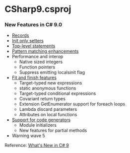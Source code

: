 # CSharp9.csproj

### New Features in C# 9.0

- [Records](Features/Records.cs)
- [Init only setters](Features/InitOnlySetters.cs)
- [Top-level statements](Features/TopLevelStatements.cs)
- [Pattern matching enhancements](Features/PatternMatching.cs)
- Performance and interop
  - Native sized integers
  - Function pointers
  - Suppress emitting localsinit flag
- [Fit and finish features](Features/FitAndFinishFeatures.cs)
  - Target-typed new expressions
  - static anonymous functions
  - Target-typed conditional expressions
  - Covariant return types
  - Extension GetEnumerator support for foreach loops
  - Lambda discard parameters
  - Attributes on local functions
- [Support for code generators](../SourceGenerator/Generator.cs)
  - Module initializers
  - New features for partial methods
- Warning wave 5

Reference: [What's New in C# 9](https://learn.microsoft.com/en-us/dotnet/csharp/whats-new/csharp-9)
